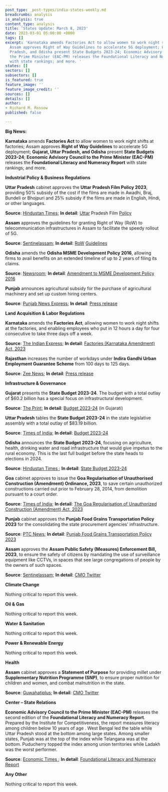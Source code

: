 ```yaml
---
post_type: _post-types/india-states-weekly.md
breadcrumbs: analysis
is_analysis: true
content_type: analysis
title: 'States Update: March 8, 2023'
date: 2023-03-01 05:00:00 +0000
tags: []
excerpt: 'Karnataka amends Factories Act to allow women to work night shifts at factories;
  Assam approves Right of Way Guidelines to accelerate 5G deployment; Gujarat, Uttar
  Pradesh, and Odisha present State Budgets 2023-24; Economic Advisory Council to
  the Prime Minister (EAC-PM) releases the Foundational Literacy and Numeracy Report
  with state rankings; and more. '
states: []
sectors: []
subsectors: []
is_featured: true
feature_image: ''
feature_image_credit: ''
sources: []
details: []
author:
- Richard M. Rossow
published: false

---
```

**Big News:**

**Karnataka** amends **Factories Act** to allow women to work night shifts at factories; Assam approves **Right of Way Guidelines** to accelerate 5G deployment; **Gujarat, Uttar Pradesh, and Odisha** present **State Budgets 2023-24**; **Economic Advisory Council to the Prime Minister (EAC-PM)** releases the **Foundational Literacy and Numeracy Report** with state rankings; and more.

**Industrial Policy & Business Regulations**

**Uttar Pradesh** cabinet approves the **Uttar Pradesh Film Policy 2023**, providing 50% subsidy of the cost if the films are made in Awadhi, Braj, Bundeli or Bhojpuri and 25% subsidy if the films are made in English, Hindi, or other languages.

**Source**: [Hindustan Times](https://www.hindustantimes.com/cities/lucknow-news/uttar-pradesh-cabinet-approves-new-up-film-policy-101677088928112.html); **In detail**: [Uttar](https://twitter.com/UPGovt/status/1628641086242721794) Pradesh Film [Policy](https://filmbandhuup.gov.in/pdf/FilmBandhuBooklet-English.pdf)

**Assam** approves the guidelines for granting Right of Way (RoW) to telecommunication infrastructures in Assam to facilitate the speedy rollout of 5G.

**Source**: [Sentinelassam](https://www.sentinelassam.com/topheadlines/assam-cabinet-approves-bill-for-public-safety-638601); **In detail**: [RoW](https://twitter.com/himantabiswa/status/1628346580880461824) [Guidelines](https://dot.gov.in/sites/default/files/Telecom%20at%20a%20Glance%202023%20as%20on%2018-01-2023.pdf?download=1)

**Odisha** amends the **Odisha MSME Development Policy 2016**, allowing firms to avail benefits on an extended timeline of up to 2 years of filing its claims.

**Source**: [Newsroom](https://newsroomodisha.com/odisha-food-processing-policy-2013-2016-and-odisha-msme-development-policy-2016-amended/); **In detail**: [Amendment to MSME Development Policy 2016](https://msme.odisha.gov.in/sites/default/files/2023-02/1292_0_0.pdf)

**Punjab** announces agricultural subsidy for the purchase of agricultural machinery and set up custom hiring centers.

**Source**: [Punjab News Express](https://www.punjabnewsexpress.com/punjab/news/punjab-cm-mann-government-to-provide-subsidy-on-purchase-of-agricultural-machinery-kuldeep-singh-dhaliwal-201292); **In detail**: [Press release](http://diprpunjab.gov.in/?q=content/mann-government-provide-subsidy-purchase-agricultural-machinery-kuldeep-singh-dhaliwal)

**Land Acquisition & Labor Regulations**

**Karnataka** amends the **Factories Act**, allowing women to work night shifts at the factories, and enabling employees who put in 12 hours a day for four consecutive to take three days off a week.

**Source**: [The Indian Express](https://indianexpress.com/article/cities/bangalore/karnataka-passes-bill-work-days-weekly-work-hours-8470470/); **In detail**: [Factories (Karnataka Amendment) Act, 2023](https://www.kla.kar.nic.in/assembly/bills/bill15150_04.pdf)

**Rajasthan** increases the number of workdays under **Indira Gandhi Urban Employment Guarantee Scheme** from 100 days to 125 days.

**Source**: [Zee News](https://zeenews.india.com/economy/rajasthan-job-guarantee-scheme-number-of-workdays-increased-from-100-to-125-days-under-indira-gandhi-urban-employment-guarantee-scheme-2576655.html); **In detail**: [Press release](https://dipr.rajasthan.gov.in/press-release-detail/82331/0)

**Infrastructure & Governance**

**Gujarat** presents the **State Budget 2023-24**. The budget with a total outlay of $60.2 billion has a special focus on infrastructural development.

**Source**: [The Print](https://theprint.in/india/gujarat-budget-2023-24-rs-5-lakh-crore-to-be-spent-over-5-years-for-infrastructure-development-rs-5950-cr-allotted-for-narmada-project/1396387/); **In detail**: [Budget 2023-24](https://acrobat.adobe.com/id/urn:aaid:sc:VA6C2:368eb58c-77f6-4738-8fe0-ce7ed46070c3) (in Gujarati)

**Uttar Pradesh** tables the **State Budget 2023-24** in the state legislative assembly with a total outlay of $83.19 billion.

**Source**: [Times of India](https://timesofindia.indiatimes.com/city/lucknow/uttar-pradesh-yogi-adityanath-govt-presents-rs-6-90-lakh-crore-budget-for-2023-24/articleshow/98147425.cms); **In detail**: [Budget 2023-24](https://budget.up.nic.in/)

**Odisha** announces the **State Budget 2023-24**, focusing on agriculture, health, drinking water and road infrastructure that would give impetus to the rural economy. This is the last full budget before the state heads to elections in 2024.

**Source**: [Hindustan Times ](https://www.hindustantimes.com/cities/others/odisha-budget-2023-24-focuses-on-agriculture-health-and-drinking-water-101677320907357.html); **In detail**: [State Budget 2023-24](https://budget.odisha.gov.in/previous-yearly-budget/2023)

**Goa** cabinet approves to issue the **Goa Regularisation of Unauthorised Construction (Amendment) Ordinance, 2023**, to save certain unauthorized constructions carried out prior to February 28, 2014, from demolition pursuant to a court order.

**Source**: [Times of India](https://timesofindia.indiatimes.com/city/goa/cabinet-oks-amendment-to-save-certain-unauthorised-structures/articleshow/98131786.cms); **In detail**: [The Goa Regularisation of Unauthorized Construction (Amendment) Act, 2023](https://goaprintingpress.gov.in/downloads/2223/2223-46-SI-EOG-1.pdf)

**Punjab** cabinet approves the **Punjab Food Grains Transportation Policy 2023** for the consolidating the state procurement agencies’ infrastructure.

**Source**: [PTC News](https://www.ptcnews.tv/punjab-2/punjab-makes-it-mandatory-for-every-establishment-to-have-name-board-in-punjabi-language-719731); **In detail**: [Punjab Food Grains Transportation Policy 2023](http://foodsuppb.gov.in/sites/default/files/The%20Punjab%20Food%20Grains%20Transportation%20Policy%20-%202023-24.pdf)

**Assam** approves the **Assam Public Safety (Measures) Enforcement Bill, 2023**, to ensure the safety of citizens by mandating the use of surveillance equipment like CCTVs, in spaces that see large congregations of people by the owners of such spaces.

**Source**: [Sentinelassam](https://www.sentinelassam.com/topheadlines/assam-cabinet-approves-bill-for-public-safety-638601); **In detail**: [CMO Twitter](https://twitter.com/himantabiswa/status/1628346580880461824)

**Climate Change**

Nothing critical to report this week.

**Oil & Gas**

Nothing critical to report this week.

**Water & Sanitation**

Nothing critical to report this week.

**Power & Renewable Energy**

Nothing critical to report this week.

**Health**

**Assam** cabinet approves a **Statement of Purpose** for providing millet under **Supplementary Nutrition Programme (SNP)**, to ensure proper nutrition for children and women, and combat malnutrition in the state.

**Source**: [Guwahatiplus](https://www.guwahatiplus.com/assam/assam-government-approves-sop-for-tackling-malnutrition); **In detail**: [CMO Twitter](https://twitter.com/himantabiswa/status/1628346580880461824)

**Center – State Relations**

**Economic Advisory Council to the Prime Minister (EAC-PM)** releases the second edition of the **Foundational Literacy and Numeracy Report**. Prepared by the Institute for Competitiveness, the report measures literacy among children below 10 years of age . West Bengal led the table while Uttar Pradesh stood at the bottom among large states. Among smaller states, Punjab was at the top of the index while Telangana was at the bottom. Puducherry topped the index among union territories while Ladakh was the worst performer.

**Source**: [Economic Times ](https://economictimes.indiatimes.com/news/india/west-bengal-on-top-uttar-pradesh-at-bottom-of-index-for-literacy-among-children-below-10-years/articleshow/98206090.cms); **In detail**: [Foundational Literacy and Numeracy Report](https://eacpm.gov.in/wp-content/uploads/2023/02/FLN-report-For-Web.pdf)

**Any Other**

Nothing critical to report this week.